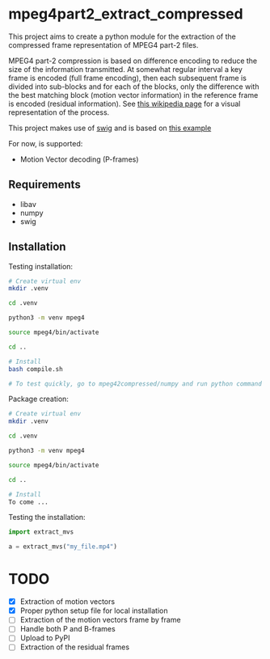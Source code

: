 # mpeg4part2_extract_compressed

This project aims to create a python module for the extraction of the compressed frame representation of MPEG4 part-2 files.

MPEG4 part-2 compression is based on difference encoding to reduce the size of the information transmitted.
At somewhat regular interval a key frame is encoded (full frame encoding), then each subsequent frame is divided into sub-blocks and for each of the blocks, only the difference with the best matching block (motion vector information) in the reference frame is encoded (residual information).
See [this wikipedia page](https://en.wikipedia.org/wiki/Inter_frame) for a visual representation of the process.

This project makes use of [swig](http://www.swig.org/) and is based on [this example](https://github.com/FFmpeg/FFmpeg/blob/master/doc/examples/extract_mvs.c)

For now, is supported:

- Motion Vector decoding (P-frames)

## Requirements

- libav
- numpy
- swig

## Installation

Testing installation:

```bash
# Create virtual env
mkdir .venv

cd .venv

python3 -m venv mpeg4

source mpeg4/bin/activate

cd ..

# Install
bash compile.sh

# To test quickly, go to mpeg42compressed/numpy and run python command prompt
```

Package creation:

```bash
# Create virtual env
mkdir .venv

cd .venv

python3 -m venv mpeg4

source mpeg4/bin/activate

cd ..

# Install
To come ...
```

Testing the installation:

```python
import extract_mvs

a = extract_mvs("my_file.mp4")
```


# TODO

- [x] Extraction of motion vectors
- [x] Proper python setup file for local installation
- [ ] Extraction of the motion vectors frame by frame
- [ ] Handle both P and B-frames
- [ ] Upload to PyPI
- [ ] Extraction of the residual frames